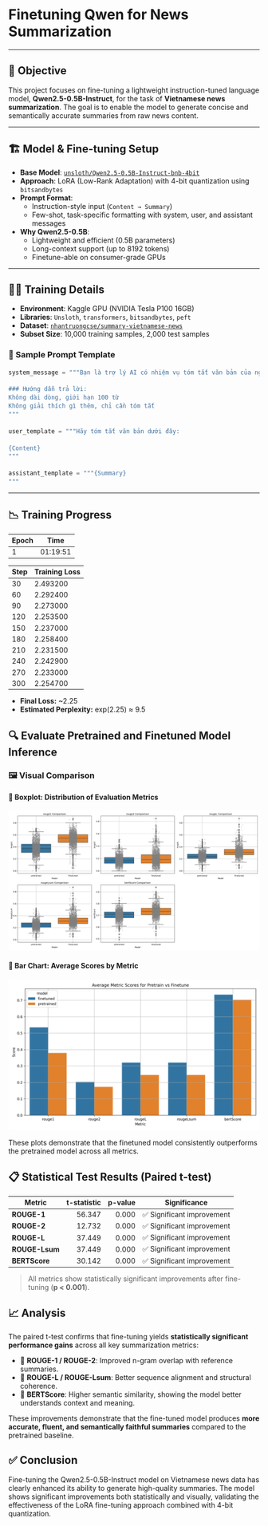 # Finetuning Qwen for News Summarization

---

## 🧠 Objective

This project focuses on fine-tuning a lightweight instruction-tuned language model, **Qwen2.5-0.5B-Instruct**, for the task of **Vietnamese news summarization**. The goal is to enable the model to generate concise and semantically accurate summaries from raw news content.

---

## 🏗️ Model & Fine-tuning Setup

- **Base Model**: [`unsloth/Qwen2.5-0.5B-Instruct-bnb-4bit`](https://huggingface.co/unsloth/Qwen2.5-0.5B-Instruct-bnb-4bit)
- **Approach**: LoRA (Low-Rank Adaptation) with 4-bit quantization using `bitsandbytes`
- **Prompt Format**:
  - Instruction-style input (`Content → Summary`)
  - Few-shot, task-specific formatting with system, user, and assistant messages
- **Why Qwen2.5-0.5B**:
  - Lightweight and efficient (0.5B parameters)
  - Long-context support (up to 8192 tokens)
  - Finetune-able on consumer-grade GPUs

---

## 🧑‍💻 Training Details

- **Environment**: Kaggle GPU (NVIDIA Tesla P100 16GB)
- **Libraries**: `Unsloth`, `transformers`, `bitsandbytes`, `peft`
- **Dataset**: [`nhantruongcse/summary-vietnamese-news`](https://huggingface.co/datasets/nhantruongcse/summary-vietnamese-news)
- **Subset Size**: 10,000 training samples, 2,000 test samples

### 🧾 Sample Prompt Template

```python
system_message = """Bạn là trợ lý AI có nhiệm vụ tóm tắt văn bản của người dùng cung cấp.

### Hướng dẫn trả lời:
Không dài dòng, giới hạn 100 từ
Không giải thích gì thêm, chỉ cần tóm tắt
"""

user_template = """Hãy tóm tắt văn bản dưới đây:

{Content}
"""

assistant_template = """{Summary}
"""
```

---

## 📉 Training Progress

| Epoch | Time |
|-------|-----------------------|
| 1     | 01:19:51               |

| Step | Training Loss |
|------|---------------|
|  30  | 2.493200      |
|  60  | 2.292400      |
|  90  | 2.273000      |
| 120  | 2.253500      |
| 150  | 2.237000      |
| 180  | 2.258400      |
| 210  | 2.231500      |
| 240  | 2.242900      |
| 270  | 2.233000      |
| 300  | 2.254700      |

- **Final Loss:** ~2.25
- **Estimated Perplexity:** exp(2.25) ≈ 9.5

## 🔍 Evaluate Pretrained and Finetuned Model Inference

### 🖼️ Visual Comparison

#### 🔷 Boxplot: Distribution of Evaluation Metrics
![Boxplot Comparison](./evaluate/comparison_metrics.png)

#### 🔶 Bar Chart: Average Scores by Metric
![Barplot Comparison](./evaluate/comparison_metrics2.png)

These plots demonstrate that the finetuned model consistently outperforms the pretrained model across all metrics.


## 📋 Statistical Test Results (Paired t-test)

| **Metric**     | **t-statistic** | **p-value** | **Significance**              |
|----------------|----------------:|------------:|-------------------------------|
| **ROUGE-1**     | 56.347          | 0.000       | ✅ Significant improvement     |
| **ROUGE-2**     | 12.732          | 0.000       | ✅ Significant improvement     |
| **ROUGE-L**     | 37.449          | 0.000       | ✅ Significant improvement     |
| **ROUGE-Lsum**  | 37.449          | 0.000       | ✅ Significant improvement     |
| **BERTScore**   | 30.142          | 0.000       | ✅ Significant improvement     |

> All metrics show statistically significant improvements after fine-tuning (**p < 0.001**).


## 📈 Analysis

The paired t-test confirms that fine-tuning yields **statistically significant performance gains** across all key summarization metrics:

- 🔹 **ROUGE-1 / ROUGE-2**: Improved n-gram overlap with reference summaries.
- 🔹 **ROUGE-L / ROUGE-Lsum**: Better sequence alignment and structural coherence.
- 🔹 **BERTScore**: Higher semantic similarity, showing the model better understands context and meaning.

These improvements demonstrate that the fine-tuned model produces **more accurate, fluent, and semantically faithful summaries** compared to the pretrained baseline.


## ✅ Conclusion

Fine-tuning the Qwen2.5-0.5B-Instruct model on Vietnamese news data has clearly enhanced its ability to generate high-quality summaries. The model shows significant improvements both statistically and visually, validating the effectiveness of the LoRA fine-tuning approach combined with 4-bit quantization.
